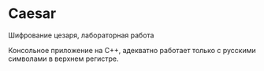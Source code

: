 # Caesar
Шифрование цезаря, лабораторная работа

Консольное приложение на C++, адекватно работает только с русскими символами в верхнем регистре.
